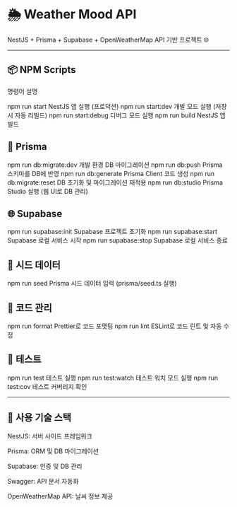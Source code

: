 # 🌦️ Weather Mood API

NestJS + Prisma + Supabase + OpenWeatherMap API 기반 프로젝트 🌐

---

## 📦 NPM Scripts
명령어 설명

npm run start NestJS 앱 실행 (프로덕션)
npm run start:dev 개발 모드 실행 (저장 시 자동 리빌드)
npm run start:debug 디버그 모드 실행
npm run build NestJS 앱 빌드

## 🔧 Prisma
npm run db:migrate:dev 개발 환경 DB 마이그레이션
npm run db:push Prisma 스키마를 DB에 반영
npm run db:generate Prisma Client 코드 생성
npm run db:migrate:reset DB 초기화 및 마이그레이션 재적용
npm run db:studio Prisma Studio 실행 (웹 UI로 DB 관리)

## 🌐 Supabase
npm run supabase:init Supabase 프로젝트 초기화
npm run supabase:start Supabase 로컬 서비스 시작
npm run supabase:stop Supabase 로컬 서비스 종료

## 🌱 시드 데이터
npm run seed Prisma 시드 데이터 입력 (prisma/seed.ts 실행)

## 🧹 코드 관리
npm run format Prettier로 코드 포맷팅
npm run lint ESLint로 코드 린트 및 자동 수정

## 🧪 테스트
npm run test 테스트 실행
npm run test:watch 테스트 워치 모드 실행
npm run test:cov 테스트 커버리지 확인

---

## 📝 사용 기술 스택
NestJS: 서버 사이드 프레임워크

Prisma: ORM 및 DB 마이그레이션

Supabase: 인증 및 DB 관리

Swagger: API 문서 자동화

OpenWeatherMap API: 날씨 정보 제공
